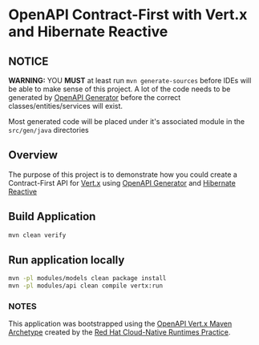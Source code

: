 # OpenAPI Contract-First with Vert.x and Hibernate Reactive

## NOTICE
**WARNING:** YOU **MUST** at least run `mvn generate-sources` before IDEs will be able to make sense
of this project. A lot of the code needs to be generated by [OpenAPI Generator](https://openapi-generator.tech)
before the correct classes/entities/services will exist.

Most generated code will be placed under it's associated module in the `src/gen/java` directories

## Overview

The purpose of this project is to demonstrate how you could create a Contract-First API
for [Vert.x](https://vertx.io) using [OpenAPI Generator](https://openapi-generator.tech) and [Hibernate Reactive](http://hibernate.org/reactive/)

## Build Application

```bash
mvn clean verify
```

## Run application locally

```bash
mvn -pl modules/models clean package install
mvn -pl modules/api clean compile vertx:run
```



### NOTES

This application was bootstrapped using the [OpenAPI Vert.x Maven Archetype](https://github.com/redhat-appdev-practice/openapi-vertx-archetype) created by the [Red Hat Cloud-Native Runtimes
Practice](https://appdev.consulting.redhat.com/). 

